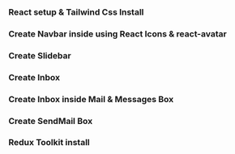### React setup & Tailwind Css Install
### Create Navbar inside using React Icons & react-avatar
### Create Slidebar 
### Create Inbox
### Create Inbox inside Mail & Messages Box 
### Create SendMail Box
### Redux Toolkit install